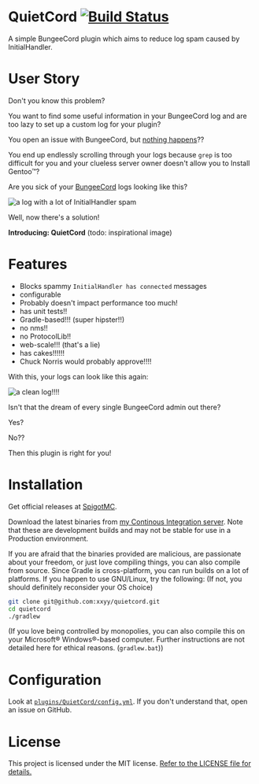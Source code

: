 # QuietCord [![Build Status](https://ci.nowak-at.net/job/public~quietcord/badge/icon)](https://ci.nowak-at.net/job/public~quietcord)
A simple BungeeCord plugin which aims to reduce log spam caused by InitialHandler.

# User Story
Don't you know this problem?

You want to find some useful information in your BungeeCord log and are too lazy to
set up a custom log for your plugin?

You open an issue with BungeeCord, but [nothing happens](https://github.com/SpigotMC/BungeeCord/pull/1484)??

You end up endlessly scrolling through your logs because `grep` is too difficult for you
and your clueless server owner doesn't allow you to Install Gentoo™?

Are you sick of your [BungeeCord](https://github.com/SpigotMC/BungeeCord) logs looking like this?

![a log with a lot of InitialHandler spam](https://github.com/xxyy/quietcord/raw/master/screenshots/initialhandler-spam.png)

Well, now there's a solution!

**Introducing: QuietCord** (todo: inspirational image)

# Features

 * Blocks spammy `InitialHandler has connected` messages
 * configurable
 * Probably doesn't impact performance too much!
 * has unit tests!!
 * Gradle-based!!! (super hipster!!)
 * no nms!!
 * no ProtocolLib!!
 * web-scale!!! (that's a lie)
 * has cakes!!!!!!
 * Chuck Norris would probably approve!!!!

With this, your logs can look like this again:

![a clean log!!!!](https://github.com/xxyy/quietcord/raw/master/screenshots/clean-log.png)

Isn't that the dream of every single BungeeCord admin out there?

Yes?

No??

Then this plugin is right for you!
 
# Installation

Get official releases at [SpigotMC](https://www.spigotmc.org/resources/quietcord.12940/).

Download the latest binaries from [my Continous Integration server](https://ci.l1t.li/job/public~quietcord/). Note that these are development builds and may not be stable for use in a Production environment.
 
If you are afraid that the binaries provided are malicious, are passionate about your freedom, or just love compiling things, you can also compile from source. Since Gradle is cross-platform, you can run builds on a lot of platforms. If you happen to use GNU/Linux, try the following: (If not, you should definitely reconsider your OS choice)
  
````bash
git clone git@github.com:xxyy/quietcord.git
cd quietcord
./gradlew
````

(If you love being controlled by monopolies, you can also compile this on your Microsoft® Windows®-based computer. Further instructions are not detailed here for ethical reasons. (`gradlew.bat`))
 
# Configuration

Look at [`plugins/QuietCord/config.yml`](https://github.com/xxyy/quietcord/blob/master/src/main/resources/config.default.yml). If you don't understand that, open an issue on GitHub.

# License

This project is licensed under the MIT license. 
[Refer to the LICENSE file for details.](https://github.com/xxyy/quietcord/blob/master/LICENSE)
